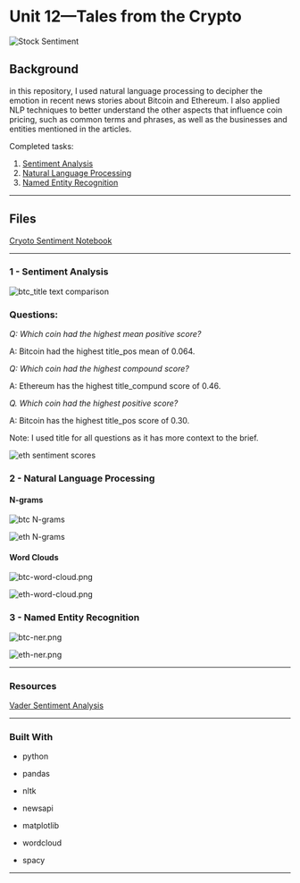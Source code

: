 # Unit 12—Tales from the Crypto

![Stock Sentiment](Images/sentimental.jpeg)

## Background

in this repository, I used natural language processing to decipher the emotion in recent news stories about Bitcoin and Ethereum. I also applied  NLP techniques to better understand the other aspects that influence coin pricing, such as common terms and phrases, as well as the businesses and entities mentioned in the articles.

Completed tasks:
1. [Sentiment Analysis](#1---Sentiment-Analysis)
2. [Natural Language Processing](#2---Natural-Language-Processing)
3. [Named Entity Recognition](#3---Named-Entity-Recognition)

---

## Files

[Cryoto Sentiment Notebook](My_Code/crypto_sentiment.ipynb)

---

### 1 - Sentiment Analysis

![btc_title text comparison](Images/btc_comparison.PNG)

### Questions:

*Q: Which coin had the highest mean positive score?*

A: Bitcoin had the highest title_pos mean of 0.064.

*Q: Which coin had the highest compound score?*

A: Ethereum has the highest title_compund score of 0.46.

*Q. Which coin had the highest positive score?*

A: Bitcoin has the highest title_pos score of 0.30.

Note: I used title for all questions as it has more context to the brief.

![eth sentiment scores](Images/eth_sentiment_scores.PNG)

### 2 - Natural Language Processing

#### N-grams

![btc N-grams](Images/btc_n-grams.PNG)

![eth N-grams](Images/eth_n-grams.PNG)

#### Word Clouds

![btc-word-cloud.png](Images/btc_WC.PNG)

![eth-word-cloud.png](Images/eth_WC.PNG)


### 3 - Named Entity Recognition

![btc-ner.png](Images/btc_NER.PNG)

![eth-ner.png](Images/eth_NER.PNG)

- - - 

### Resources

[Vader Sentiment Analysis](http://www.nltk.org/howto/sentiment.html)

- - - 

### Built With

* python

* pandas

* nltk

* newsapi

* matplotlib

* wordcloud

* spacy

- - - 